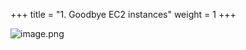 +++
title = "1. Goodbye EC2 instances"
weight = 1
+++


![image.png](/images/008-viii-clean-it-up/33-image.png)


